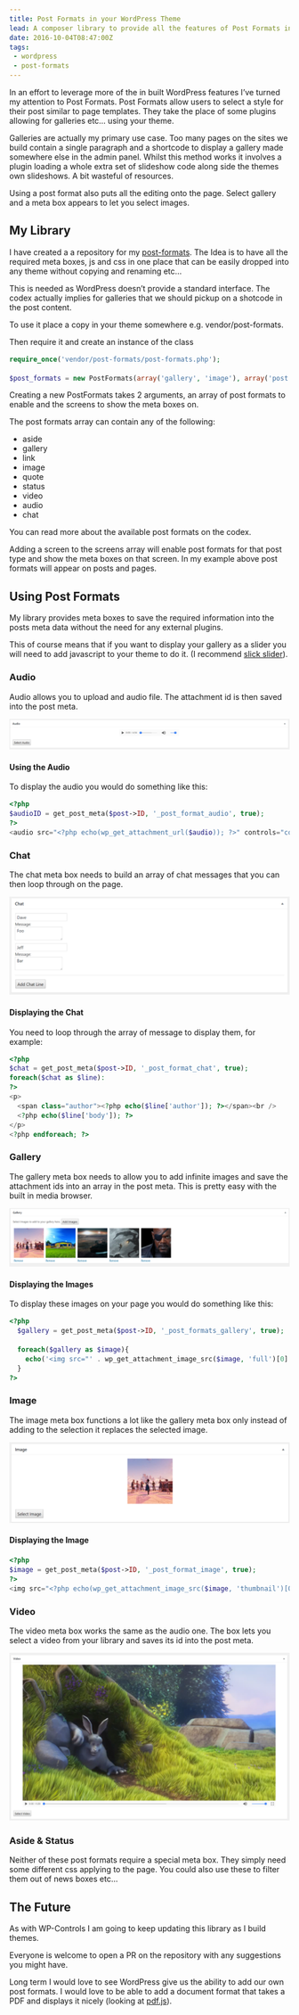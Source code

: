 ```yaml
---
title: Post Formats in your WordPress Theme
lead: A composer library to provide all the features of Post Formats in WordPress
date: 2016-10-04T08:47:00Z
tags:
 - wordpress
 - post-formats
---
```

In an effort to leverage more of the in built WordPress features I’ve turned my attention to Post Formats. Post Formats allow users to select a style for their post similar to page templates. They take the place of some plugins allowing for galleries etc… using your theme.

Galleries are actually my primary use case. Too many pages on the sites we build contain a single paragraph and a shortcode to display a gallery made somewhere else in the admin panel. Whilst this method works it involves a plugin loading a whole extra set of slideshow code along side the themes own slideshows. A bit wasteful of resources.

Using a post format also puts all the editing onto the page. Select gallery and a meta box appears to let you select images.

## My Library

I have created a a repository for my [post-formats](https://github.com/Arcath/post-formats). The Idea is to have all the required meta boxes, js and css in one place that can be easily dropped into any theme without copying and renaming etc…

This is needed as WordPress doesn’t provide a standard interface. The codex actually implies for galleries that we should pickup on a shotcode in the post content.

To use it place a copy in your theme somewhere e.g. vendor/post-formats.

Then require it and create an instance of the class

```php
require_once('vendor/post-formats/post-formats.php');

$post_formats = new PostFormats(array('gallery', 'image'), array('post', 'page'));
```

Creating a new PostFormats takes 2 arguments, an array of post formats to enable and the screens to show the meta boxes on.

The post formats array can contain any of the following:

  - aside
  - gallery
  - link
  - image
  - quote
  - status
  - video
  - audio
  - chat

You can read more about the available post formats on the codex.

Adding a screen to the screens array will enable post formats for that post type and show the meta boxes on that screen. In my example above post formats will appear on posts and pages.

## Using Post Formats

My library provides meta boxes to save the required information into the posts meta data without the need for any external plugins.

This of course means that if you want to display your gallery as a slider you will need to add javascript to your theme to do it. (I recommend [slick slider](http://kenwheeler.github.io/slick/)).

### Audio

Audio allows you to upload and audio file. The attachment id is then saved into the post meta.

![Audio metabox](/assets/2016/10/post-formats-theme/post-format-audio-meta-box.png)

#### Using the Audio

To display the audio you would do something like this:

```php
<?php
$audioID = get_post_meta($post->ID, '_post_format_audio', true);
?>
<audio src="<?php echo(wp_get_attachment_url($audio)); ?>" controls="controls"></audio>
```
### Chat

The chat meta box needs to build an array of chat messages that you can then loop through on the page.

![Chat metabox](/assets/2016/10/post-formats-theme/post-format-chat-meta-box.png)

#### Displaying the Chat

You need to loop through the array of message to display them, for example:

```php
<?php
$chat = get_post_meta($post->ID, '_post_format_chat', true);
foreach($chat as $line):
?>
<p>
  <span class="author"><?php echo($line['author']); ?></span><br />
  <?php echo($line['body']); ?>
</p>
<?php endforeach; ?>
```

### Gallery

The gallery meta box needs to allow you to add infinite images and save the attachment ids into an array in the post meta. This is pretty easy with the built in media browser.

![Gallery metabox](/assets/2016/10/post-formats-theme/post-format-gallery-meta-box.png)

#### Displaying the Images

To display these images on your page you would do something like this:

```php
<?php
  $gallery = get_post_meta($post->ID, '_post_formats_gallery', true);

  foreach($gallery as $image){
    echo('<img src="' . wp_get_attachment_image_src($image, 'full')[0] .'" />');
  }
?>
```

### Image

The image meta box functions a lot like the gallery meta box only instead of adding to the selection it replaces the selected image.

![Image metabox](/assets/2016/10/post-formats-theme/post-format-image-meta-box.png)

#### Displaying the Image

```php
<?php
$image = get_post_meta($post->ID, '_post_format_image', true);
?>
<img src="<?php echo(wp_get_attachment_image_src($image, 'thumbnail')[0]); ?>" />
```

### Video

The video meta box works the same as the audio one. The box lets you select a video from your library and saves its id into the post meta.

![Video metabox](/assets/2016/10/post-formats-theme/post-format-video-meta-box.png)

### Aside & Status

Neither of these post formats require a special meta box. They simply need some different css applying to the page. You could also use these to filter them out of news boxes etc…

## The Future

As with WP-Controls I am going to keep updating this library as I build themes.

Everyone is welcome to open a PR on the repository with any suggestions you might have.

Long term I would love to see WordPress give us the ability to add our own post formats. I would love to be able to add a document format that takes a PDF and displays it nicely (looking at [pdf.js](https://mozilla.github.io/pdf.js/)).
